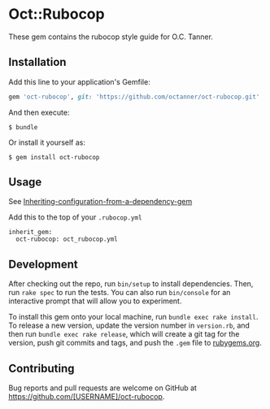# Oct::Rubocop

These gem contains the rubocop style guide for O.C. Tanner.

## Installation

Add this line to your application's Gemfile:

```ruby
gem 'oct-rubocop', git: 'https://github.com/octanner/oct-rubocop.git'
```

And then execute:

    $ bundle

Or install it yourself as:

    $ gem install oct-rubocop

## Usage

See [Inheriting-configuration-from-a-dependency-gem](https://github.com/bbatsov/rubocop/blob/master/manual/configuration.md#inheriting-configuration-from-a-dependency-gem)

Add this to the top of your `.rubocop.yml`

```
inherit_gem:
  oct-rubocop: oct_rubocop.yml
```

## Development

After checking out the repo, run `bin/setup` to install dependencies. Then, run `rake spec` to run the tests. You can also run `bin/console` for an interactive prompt that will allow you to experiment.

To install this gem onto your local machine, run `bundle exec rake install`. To release a new version, update the version number in `version.rb`, and then run `bundle exec rake release`, which will create a git tag for the version, push git commits and tags, and push the `.gem` file to [rubygems.org](https://rubygems.org).

## Contributing

Bug reports and pull requests are welcome on GitHub at https://github.com/[USERNAME]/oct-rubocop.
